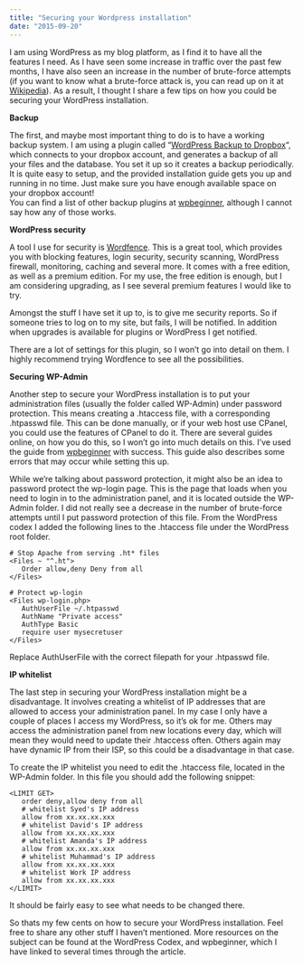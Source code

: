 ```yaml
---
title: "Securing your Wordpress installation"
date: "2015-09-20"
---
```


I am using WordPress as my blog platform, as I find it to have all the features I need. As I have seen some increase in traffic over the past few months, I have also seen an increase in the number of brute-force attempts (if you want to know what a brute-force attack is, you can read up on it at [Wikipedia](https://en.wikipedia.org/wiki/Brute-force_attack)). As a result, I thought I share a few tips on how you could be securing your WordPress installation.

**Backup**

The first, and maybe most important thing to do is to have a working backup system. I am using a plugin called “[WordPress Backup to Dropbox](https://wordpress.org/plugins/wordpress-backup-to-dropbox/)“, which connects to your dropbox account, and generates a backup of all your files and the database. You set it up so it creates a backup periodically. It is quite easy to setup, and the provided installation guide gets you up and running in no time. Just make sure you have enough available space on your dropbox account!  
You can find a list of other backup plugins at [wpbeginner](http://www.wpbeginner.com/plugins/7-best-wordpress-backup-plugins-compared-pros-and-cons/), although I cannot say how any of those works.

**WordPress security**

A tool I use for security is [Wordfence](https://wordpress.org/plugins/wordfence/). This is a great tool, which provides you with blocking features, login security, security scanning, WordPress firewall, monitoring, caching and several more. It comes with a free edition, as well as a premium edition. For my use, the free edition is enough, but I am considering upgrading, as I see several premium features I would like to try.

Amongst the stuff I have set it up to, is to give me security reports. So if someone tries to log on to my site, but fails, I will be notified. In addition when upgrades is available for plugins or WordPress I get notified.

There are a lot of settings for this plugin, so I won’t go into detail on them. I highly recommend trying Wordfence to see all the possibilities.

**Securing WP-Admin**

Another step to secure your WordPress installation is to put your administration files (usually the folder called WP-Admin) under password protection. This means creating a .htaccess file, with a corresponding .htpasswd file. This can be done manually, or if your web host use CPanel, you could use the features of CPanel to do it. There are several guides online, on how you do this, so I won’t go into much details on this. I’ve used the guide from [wpbeginner](http://www.wpbeginner.com/wp-tutorials/how-to-password-protect-your-wordpress-admin-wp-admin-directory/) with success. This guide also describes some errors that may occur while setting this up.

While we’re talking about password protection, it might also be an idea to password protect the wp-login page. This is the page that loads when you need to login in to the administration panel, and it is located outside the WP-Admin folder. I did not really see a decrease in the number of brute-force attempts until I put password protection of this file. From the WordPress codex I added the following lines to the .htaccess file under the WordPress root folder.

```language
# Stop Apache from serving .ht* files 
<Files ~ "^.ht"> 
   Order allow,deny Deny from all 
</Files> 

# Protect wp-login 
<Files wp-login.php> 
   AuthUserFile ~/.htpasswd 
   AuthName "Private access" 
   AuthType Basic 
   require user mysecretuser 
</Files>
```

Replace AuthUserFile with the correct filepath for your .htpasswd file.

**IP whitelist**

The last step in securing your WordPress installation might be a disadvantage. It involves creating a whitelist of IP addresses that are allowed to access your administration panel. In my case I only have a couple of places I access my WordPress, so it’s ok for me. Others may access the administration panel from new locations every day, which will mean they would need to update their .htaccess often. Others again may have dynamic IP from their ISP, so this could be a disadvantage in that case.

To create the IP whitelist you need to edit the .htaccess file, located in the WP-Admin folder. In this file you should add the following snippet:

```language
<LIMIT GET> 
   order deny,allow deny from all 
   # whitelist Syed's IP address    
   allow from xx.xx.xx.xxx 
   # whitelist David's IP address 
   allow from xx.xx.xx.xxx 
   # whitelist Amanda's IP address 
   allow from xx.xx.xx.xxx 
   # whitelist Muhammad's IP address 
   allow from xx.xx.xx.xxx 
   # whitelist Work IP address 
   allow from xx.xx.xx.xxx 
</LIMIT>
```

It should be fairly easy to see what needs to be changed there.

So thats my few cents on how to secure your WordPress installation. Feel free to share any other stuff I haven’t mentioned. More resources on the subject can be found at the WordPress Codex, and wpbeginner, which I have linked to several times through the article.
